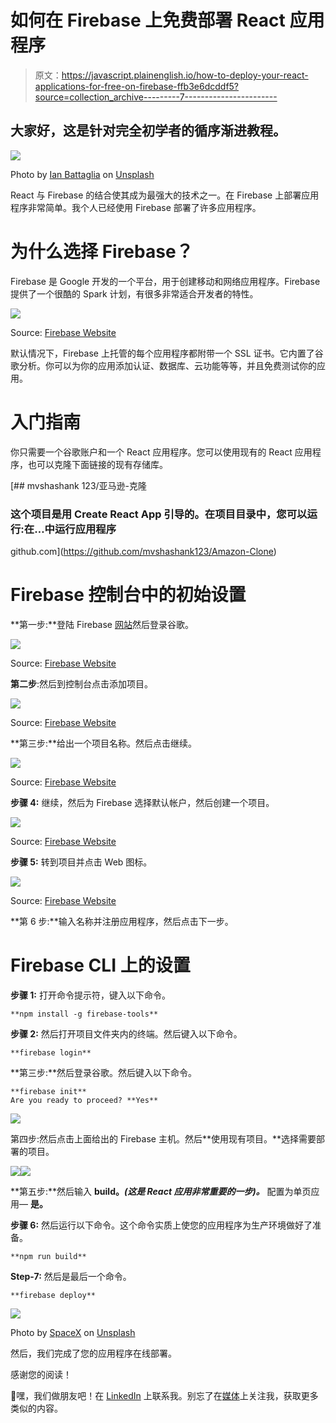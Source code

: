 # 如何在 Firebase 上免费部署 React 应用程序

> 原文：<https://javascript.plainenglish.io/how-to-deploy-your-react-applications-for-free-on-firebase-ffb3e6dcddf5?source=collection_archive---------7----------------------->

## 大家好，这是针对完全初学者的循序渐进教程。

![](img/a6610cbcfb3ed5e5731feae2dbc4f6dd.png)

Photo by [Ian Battaglia](https://unsplash.com/@ianjbattaglia?utm_source=medium&utm_medium=referral) on [Unsplash](https://unsplash.com?utm_source=medium&utm_medium=referral)

React 与 Firebase 的结合使其成为最强大的技术之一。在 Firebase 上部署应用程序非常简单。我个人已经使用 Firebase 部署了许多应用程序。

# 为什么选择 Firebase？

Firebase 是 Google 开发的一个平台，用于创建移动和网络应用程序。Firebase 提供了一个很酷的 Spark 计划，有很多非常适合开发者的特性。

![](img/9453935f8838cb0a52e696257bc6ce14.png)

Source: [Firebase Website](https://firebase.google.com/)

默认情况下，Firebase 上托管的每个应用程序都附带一个 SSL 证书。它内置了谷歌分析。你可以为你的应用添加认证、数据库、云功能等等，并且免费测试你的应用。

# 入门指南

你只需要一个谷歌账户和一个 React 应用程序。您可以使用现有的 React 应用程序，也可以克隆下面链接的现有存储库。

[](https://github.com/mvshashank123/Amazon-Clone) [## mvshashank 123/亚马逊-克隆

### 这个项目是用 Create React App 引导的。在项目目录中，您可以运行:在…中运行应用程序

github.com](https://github.com/mvshashank123/Amazon-Clone) 

# Firebase 控制台中的初始设置

**第一步:**登陆 Firebase [网站](https://firebase.google.com/)然后登录谷歌。

![](img/ed28ee1058bafc325c709816cfe5f8b8.png)

Source: [Firebase Website](https://firebase.google.com/)

**第二步**:然后到控制台点击添加项目。

![](img/0f64fa4290d6eb199cf14cc4d50b857f.png)

Source: [Firebase Website](https://firebase.google.com/)

**第三步:**给出一个项目名称。然后点击继续。

![](img/7bc9b25bdc4abc2c571320a13ec2eefd.png)

Source: [Firebase Website](https://firebase.google.com/)

**步骤 4:** 继续，然后为 Firebase 选择默认帐户，然后创建一个项目。

![](img/6cf586666d23f469b436054e464b4cc8.png)

Source: [Firebase Website](https://firebase.google.com/)

**步骤 5:** 转到项目并点击 Web 图标。

![](img/671f33df588507c8b85cc8cf750edf83.png)

Source: [Firebase Website](https://firebase.google.com/)

**第 6 步:**输入名称并注册应用程序，然后点击下一步。

# Firebase CLI 上的设置

**步骤 1:** 打开命令提示符，键入以下命令。

```
**npm install -g firebase-tools**
```

**步骤 2:** 然后打开项目文件夹内的终端。然后键入以下命令。

```
**firebase login**
```

**第三步:**然后登录谷歌。然后键入以下命令。

```
**firebase init**
Are you ready to proceed? **Yes**
```

![](img/3e94e04fbe05058c8ac93781811efbd5.png)

第四步:然后点击上面给出的 Firebase 主机。然后**使用现有项目。**选择需要部署的项目。

![](img/edf2bc7f24781ad8f5dd686d3c633510.png)![](img/776d9572fefd0cc35b7b74fb5da701ee.png)

**第五步:**然后输入 **build。*(这是 React 应用非常重要的一步)。*** 配置为单页应用— **是。**

**步骤 6:** 然后运行以下命令。这个命令实质上使您的应用程序为生产环境做好了准备。

```
**npm run build**
```

**Step-7:** 然后是最后一个命令。

```
**firebase deploy**
```

![](img/6cbd2faf4aaccb54ccb5dd8dbfa80ea2.png)

Photo by [SpaceX](https://unsplash.com/@spacex?utm_source=medium&utm_medium=referral) on [Unsplash](https://unsplash.com?utm_source=medium&utm_medium=referral)

然后，我们完成了您的应用程序在线部署。

感谢您的阅读！

👋嘿，我们做朋友吧！在 [LinkedIn](https://www.linkedin.com/in/shashank-mv/) 上联系我。别忘了在[媒体](https://medium.com/@mv.shashank123)上关注我，获取更多类似的内容。